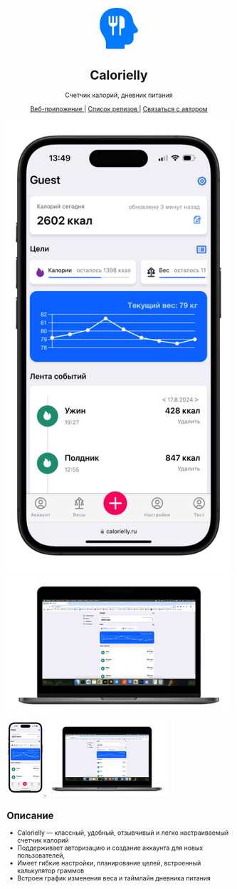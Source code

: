 
<p align="center">
  <img src="./public/logo.png">
</p>


<h1 align="center">Calorielly</h1>
<p align="center">Счетчик калорий, дневник питания</p>


<p align="center">
  <a href="https://calorielly.ru" alt="demo" >
  Веб-приложение
  </a>
  |
  <a href="https://github.com/Dexone/Calorielly/releases" alt="releases" >
    Список релизов
  </a>
    |
  <a href="https://t.me/mrtynnvv" alt="telegram" >
    Связаться с автором
  </a>
</p>



 <p align="center">
  <img src="./mockups/iphone.png">
    <img src="./mockups/mac.png">
</p>


<a  href="https://dexone.github.io/mweather/">
  <img height="170"  src="./mockups/iphone.png"/>
  </a> 

   <a  href="https://dexone.github.io/mweather/">
  <img height="170"  src="./mockups/mac.png"/>
  </a> 


## Описание

 - Calorielly — классный, удобный, отзывчивый и легко настраиваемый счетчик калорий
 - Поддерживает авторизацию и создание аккаунта для новых пользователей, 
 - Имеет гибкие настройки, планирование целей, встроенный калькулятор граммов
 - Встроен график изменения веса и таймлайн дневника питания

